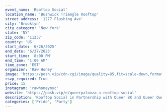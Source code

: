 ```yaml
---
event_name: 'Rooftop Social'
location_name: 'Bushwick Triangle Rooftop'
street_address: '1277 Flushing Ave'
city: 'Brooklyn'
city_category: 'New York'
state: 'NY'
zip_code: '11237'
country: 'US'
start_date: '6/26/2025'
end_date: '6/27/2025'
start_time: '8:00 PM'
end_time: '1:00 AM'
time_zone: 'EST'
organizer: 'Raw Honey'
image: 'https://posh.vip/cdn-cgi/image/quality=85,fit=scale-down,format=webp,width=1920/https://posh-images-alts-production.s3.amazonaws.com/68220420593f67ca8f56682f/1400x1432.webp'
rsvp_required: True
price: 15
instagram: 'rawhoneynyc'
website: 'https://posh.vip/e/queerpalooza-a-rooftop-social'
description: 'Rooftop Social in Partnership with Queer BK and Queer Queens Travel'
categories: ['Pride', 'Party']
---
```

